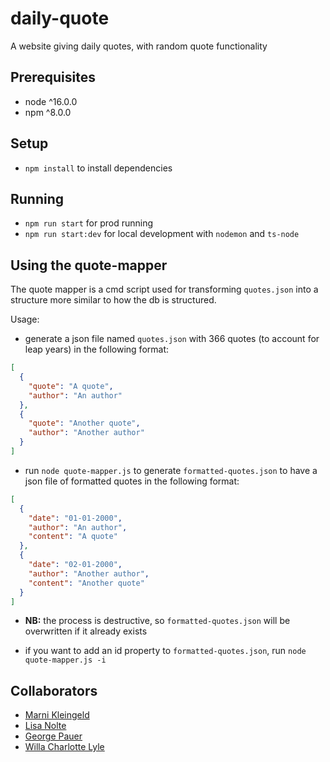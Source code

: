 # daily-quote

A website giving daily quotes, with random quote functionality

## Prerequisites

- node ^16.0.0
- npm ^8.0.0

## Setup

- `npm install` to install dependencies

## Running

- `npm run start` for prod running
- `npm run start:dev` for local development with `nodemon` and `ts-node`

## Using the quote-mapper

The quote mapper is a cmd script used for transforming `quotes.json` into a structure more similar to how the db is structured.

Usage:

- generate a json file named `quotes.json` with 366 quotes (to account for leap years) in the following format:

```json
[
  {
    "quote": "A quote",
    "author": "An author"
  },
  {
    "quote": "Another quote",
    "author": "Another author"
  }
]
```

- run `node quote-mapper.js` to generate `formatted-quotes.json` to have a json file of formatted quotes in the following format:

```json
[
  {
    "date": "01-01-2000",
    "author": "An author",
    "content": "A quote"
  },
  {
    "date": "02-01-2000",
    "author": "Another author",
    "content": "Another quote"
  }
]
```

- **NB:** the process is destructive, so `formatted-quotes.json` will be overwritten if it already exists

- if you want to add an id property to `formatted-quotes.json`, run `node quote-mapper.js -i`

## Collaborators

- [Marni Kleingeld](https://github.com/MarniKleingeld)
- [Lisa Nolte](https://github.com/LisaNolte1)
- [George Pauer](https://github.com/gpauer)
- [Willa Charlotte Lyle](https://github.com/WillaCharlotte)

